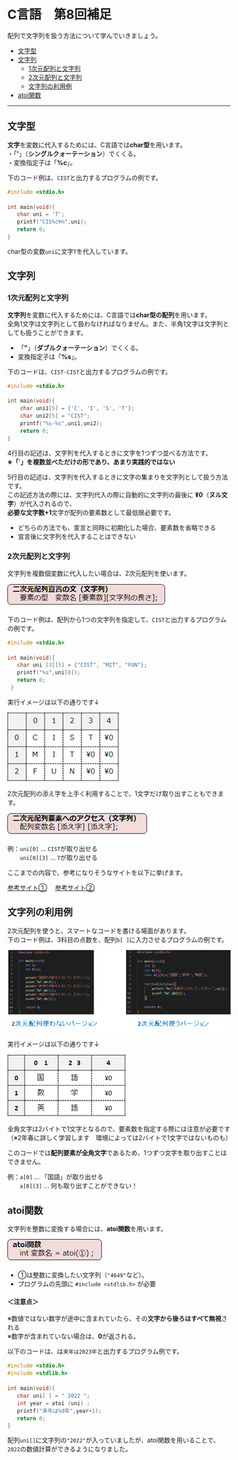 # C言語　第8回補足
配列で文字列を扱う方法について学んでいきましょう。  
     
  - [文字型](#文字型)  
  - [文字列](#文字列) 
     - [1次元配列と文字列](#1次元配列と文字列) 
     - [2次元配列と文字列](#2次元配列と文字列) 
     - [文字列の利用例](#文字列の利用例)
  - [atoi関数](#atoi関数)

  ------------------

## 文字型
**文字**を変数に代入するためには、C言語では**char型**を用います。  
・「**'**」（**シングルクォーテーション**）でくくる。  
・変換指定子は「**%c**」。

下のコード例は、`CIST`と出力するプログラムの例です。  
``` C
#include <stdio.h>

int main(void){
   char uni = 'T';
   printf("CIS%c¥n",uni);
   return 0;
}
```
char型の変数`uni`に文字`T`を代入しています。


## 文字列
### 1次元配列と文字列
**文字列**を変数に代入するためには、C言語では**char型の配列**を用います。  
全角1文字は文字列として扱わなければなりません。また、半角1文字は文字列としても扱うことができます。
 - 「**"**」（**ダブルクォーテーション**）でくくる。
 - 変換指定子は「**%s**」。

下のコードは、`CIST-CIST`と出力するプログラムの例です。  
``` C
#include <stdio.h>

int main(void){
    char uni1[5] = {'C', 'I', 'S', 'T'}; 
    char uni2[5] = "CIST";
    printf("%s-%s",uni1,uni2);
    return 0;
}
```
4行目の記述は、文字列を代入するときに文字を1つずつ並べる方法です。  
**※「**'**」を複数並べただけの形であり、あまり実践的ではない**

5行目の記述は、文字列を代入するときに文字の集まりを文字列として扱う方法です。  
この記述方法の際には、文字列代入の際に自動的に文字列の最後に **¥0**（**ヌル文字**）が代入されるので、  
**必要な文字数+1**文字が配列の要素数として最低限必要です。  
  -  どちらの方法でも、宣言と同時に初期化した場合、要素数を省略できる  
  -  宣言後に文字列を代入することはできない  

### 2次元配列と文字列

文字列を複数個変数に代入したい場合は、2次元配列を使います。

![](./img/pc_08+_1.png)

下のコード例は、配列から1つの文字列を指定して、`CIST`と出力するプログラムの例です。
``` C
#include <stdio.h>

int main(void){
   char uni [3][5] = {"CIST", "MIT", "FUN"}; 
   printf("%s",uni[0]);
   return 0;
 }
```

実行イメージは以下の通りです↓

![](./img/pc_08+_2.png)

2次元配列の添え字を上手く利用することで、1文字だけ取り出すこともできます。

![](./img/pc_08+_3.png)

例：`uni[0]` … `CIST`が取り出せる  
　　`uni[0][3]` … `T`が取り出せる

ここまでの内容で、参考になりそうなサイトを以下に挙げます。

[参考サイト①](https://bit.ly/3QpnP2y)  　[参考サイト②](https://bit.ly/3OhgtMT)  

## 文字列の利用例
2次元配列を使うと、スマートなコードを書ける場面があります。  
下のコード例は、3科目の点数を、配列`b[ ]`に入力させるプログラムの例です。  

![](./img/pc_08+_4.png)

実行イメージは以下の通りです↓

![](./img/pc_08+_5.png)

全角文字は2バイトで1文字となるので、要素数を指定する際には注意が必要です  
（※2年春に詳しく学習します　環境によっては2バイトで1文字ではないものも）

このコードでは**配列要素が全角文字**であるため、1つずつ文字を取り出すことはできません。

例：`a[0]` … 「国語」が取り出せる  
　　`a[0][3]` … 何も取り出すことができない！

## atoi関数
文字列を整数に変換する場合には、**atoi関数**を用います。

![](./img/pc_08+_6.png)

  - ①は整数に変換したい文字列（`"4649"`など）。
  - プログラムの先頭に `#include <stdlib.h>` が必要


#### ＜注意点＞
※数値ではない数字が途中に含まれていたら、その**文字から後ろはすべて無視**される  
※数字が含まれていない場合は、**0**が返される。

以下のコードは、は`来年は2023年`と出力するプログラム例です。
``` C
#include <stdio.h>
#include <stdlib.h>

int main(void){
   char uni[ ] = " 2022 ";
   int year = atoi (uni) ;
   printf("来年は%d年",year+1);
   return 0;
}
```

配列`uni[]`に文字列の`"2022"`が入っていましたが、atoi関数を用いることで、`2022`の数値計算ができるようになりました。
